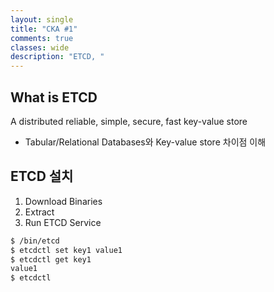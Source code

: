 ```yaml
---
layout: single
title: "CKA #1"
comments: true
classes: wide
description: "ETCD, "
---
```


## What is ETCD
A distributed reliable, simple, secure, fast key-value store 
* Tabular/Relational Databases와 Key-value store 차이점 이해

## ETCD 설치

1. Download Binaries
2. Extract
3. Run ETCD Service
  ```sh
  $ /bin/etcd
  $ etcdctl set key1 value1
  $ etcdctl get key1
  value1
  $ etcdctl
  ```